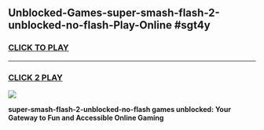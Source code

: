
## Unblocked-Games-super-smash-flash-2-unblocked-no-flash-Play-Online #sgt4y
<h3>
<a href="https://news.freeplayer.one?title=super-smash-flash-2-unblocked-no-flash&ref=3">CLICK TO PLAY</a></h3>
<hr>

<h3>
<a href="https://news.freeplayer.one?title=super-smash-flash-2-unblocked-no-flash&ref=3">CLICK 2 PLAY</a>
  
</h3>

<a href="https://news.freeplayer.one?title=super-smash-flash-2-unblocked-no-flash&ref=3"><img src="https://clearcache.store/games.png"></a>


**super-smash-flash-2-unblocked-no-flash games unblocked: Your Gateway to Fun and Accessible Online Gaming**
